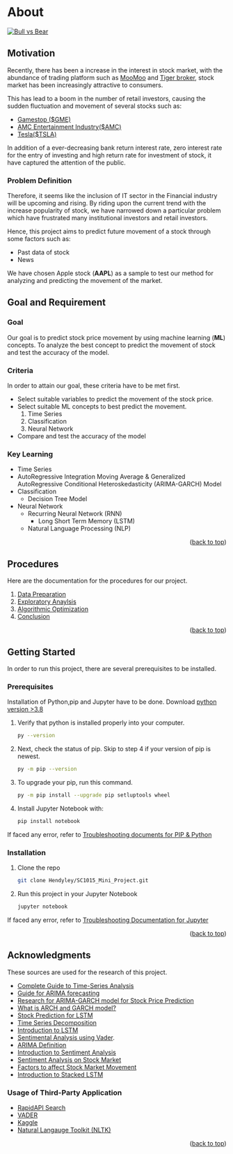 About
========================
[![Bull vs Bear][project-screenshot]](https://www.captiveinternational.com/media/image/shutterstock_1695151366_na_studio.jpg)
## Motivation
Recently, there has been a increase in the interest in stock market, with the abundance of trading platform such as [MooMoo](https://www.moomoo.com/sg/) and [Tiger broker](https://www.tigerbrokers.com.sg/), stock market has been increasingly attractive to consumers. 

This has lead to a boom in the number of retail investors, causing the sudden fluctuation and movement of several stocks such as:
 * [Gamestop ($GME)](https://finance.yahoo.com/quote/GME/)
 * [AMC Entertainment Industry($AMC)](https://finance.yahoo.com/quote/AMC?p=AMC&.tsrc=fin-srch)
 * [Tesla($TSLA)](https://finance.yahoo.com/quote/TSLA?p=TSLA&.tsrc=fin-srch)

In addition of a ever-decreasing bank return interest rate, zero interest rate for the entry of investing and high return rate for investment of stock, it have captured the attention of the public.

### Problem Definition

Therefore, it seems like the inclusion of IT sector in the Financial industry will be upcoming and rising. By riding upon the current trend with the increase popularity of stock, we have narrowed down a particular problem which have frustrated many institutional investors and retail investors.


Hence, this project aims to predict future movement of a stock through some factors such as:
 * Past data of stock
 * News

We have chosen Apple stock (**AAPL**) as a sample to test our method for analyzing and 
predicting the movement of the market. 

<div id="top"></div>

## Goal and Requirement
### Goal
Our goal is to predict stock price movement by using machine learning (**ML**) concepts.
To analyze the best concept to predict the movement of stock and test 
the accuracy of the model. 
### Criteria
In order to attain our goal, these criteria have to be met first.
* Select suitable variables to predict the movement of the stock price.
* Select suitable ML concepts to best predict the movement. 
  1. Time Series
  2. Classification
  3. Neural Network
* Compare and test the accuracy of the model

### Key Learning
 * Time Series
  * AutoRegressive Integration Moving Average & Generalized AutoRegressive Conditional Heteroskedasticity (ARIMA-GARCH) Model
* Classification
  * Decision Tree Model
* Neural Network
  * Recurring Neural Network (RNN)
    * Long Short Term Memory (LSTM)
  * Natural Language Processing (NLP)    
<p align="right">(<a href="#top">back to top</a>)</p>

## Procedures
Here are the documentation for the procedures for our project.
1. [Data Preparation](Docs/data_prep.md)
2. [Exploratory Anaylsis](Docs/exploring_analysis.md)
3. [Algorithmic Optimization](Docs/algo_opt.md)
4. [Conclusion](Docs/conclusion.md)

<p align="right">(<a href="#top">back to top</a>)</p>

<!-- GETTING STARTED -->
## Getting Started

In order to run this project, there are several prerequisites to be installed.

### Prerequisites

Installation of Python,pip and Jupyter have to be done. 
Download [python version &gt;3.8 ](https://www.python.org/downloads/)

1. Verify that python is installed properly into your computer.
    ```sh
    py --version
    ```
2. Next, check the status of pip. Skip to step 4 if your version of pip is newest.
   ```sh
   py -m pip --version
   ```
3. To upgrade your pip, run this command.
   ```sh
   py -m pip install --upgrade pip setluptools wheel
   ```
4. Install Jupyter Notebook with:
   ```sh
   pip install notebook
   ```
If faced any error, refer to [Troubleshooting documents for PIP & Python](https://packaging.python.org/en/latest/tutorials/installing-packages/)

### Installation

1. Clone the repo
   ```sh
   git clone Hendyley/SC1015_Mini_Project.git
   ```
2. Run this project in your Jupyter Notebook
   ```sh
   jupyter notebook
   ```

If faced any error, refer to [Troubleshooting Documentation for Jupyter](https://jupyter-notebook.readthedocs.io/en/stable/troubleshooting.html)
<p align="right">(<a href="#top">back to top</a>)</p>

<!-- ACKNOWLEDGMENTS -->
## Acknowledgments

These sources are used for the research of this project.

* [Complete Guide to Time-Series Analysis](https://towardsdatascience.com/the-complete-guide-to-time-series-analysis-and-forecasting-70d476bfe775?gi=81cbcf49cf28)
* [Guide for ARIMA forecasting](https://towardsdatascience.com/machine-learning-part-19-time-series-and-autoregressive-integrated-moving-average-model-arima-c1005347b0d7)
* [Research for ARIMA-GARCH model for Stock Price Prediction](https://www.e3s-conferences.org/articles/e3sconf/pdf/2021/68/e3sconf_netid21_02030.pdf)
* [What is ARCH and GARCH model?](https://machinelearningmastery.com/develop-arch-and-garch-models-for-time-series-forecasting-in-python/)
* [Stock Prediction for LSTM](https://www.datacamp.com/community/tutorials/lstm-python-stock-market)
* [Time Series Decomposition](https://towardsdatascience.com/time-series-from-scratch-decomposing-time-series-data-7b7ad0c30fe7)
* [Introduction to LSTM](https://machinelearningmastery.com/gentle-introduction-long-short-term-memory-networks-experts/)
* [Sentimental Analysis using Vader](https://towardsdatascience.com/sentimental-analysis-using-vader-a3415fef7664#:%7E:text=VADER%20).
* [ARIMA Definition](https://www.investopedia.com/terms/a/autoregressive-integrated-moving-average-arima.asp)
* [Introduction to Sentiment Analysis](https://www.lehnerinvestments.com/en/sentiment-analysis-stock-market-sentiment/)
* [Sentiment Analysis on Stock Market](https://www.ncbi.nlm.nih.gov/pmc/articles/PMC8053016/)
* [Factors to affect Stock Market Movement](https://www.investopedia.com/articles/basics/04/100804.asp)
* [Introduction to Stacked LSTM](https://www.icst.pku.edu.cn/struct/Projects/multitask_OAD.html)

### Usage of Third-Party Application
* [RapidAPI Search](https://rapidapi.com/newscatcher-api-newscatcher-api-default/api/google-news)
* [VADER](https://github.com/cjhutto/vaderSentiment)
* [Kaggle](https://www.kaggle.com/datasets/meetnagadia/apple-stock-price-from-19802021)
* [Natural Langauge Toolkit (NLTK)](https://www.ncbi.nlm.nih.gov/pmc/articles/PMC8053016/)

<p align="right">(<a href="#top">back to top</a>)</p>

<!-- MARKDOWN LINKS & IMAGES -->
<!-- https://www.markdownguide.org/basic-syntax/#reference-style-links -->
[project-screenshot]: https://www.captiveinternational.com/media/image/shutterstock_1695151366_na_studio.jpg
